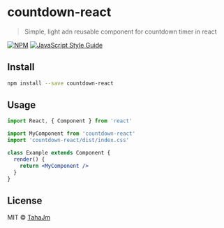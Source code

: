 # countdown-react

> Simple, light adn reusable component for countdown timer in react

[![NPM](https://img.shields.io/npm/v/countdown-react.svg)](https://www.npmjs.com/package/countdown-react) [![JavaScript Style Guide](https://img.shields.io/badge/code_style-standard-brightgreen.svg)](https://standardjs.com)

## Install

```bash
npm install --save countdown-react
```

## Usage

```jsx
import React, { Component } from 'react'

import MyComponent from 'countdown-react'
import 'countdown-react/dist/index.css'

class Example extends Component {
  render() {
    return <MyComponent />
  }
}
```

## License

MIT © [TahaJm](https://github.com/TahaJm)
